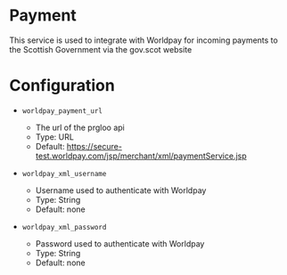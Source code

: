 # Payment

This service is used to integrate with Worldpay for incoming payments
to the Scottish Government via the gov.scot website

# Configuration

* `worldpay_payment_url`
    * The url of the prgloo api
    * Type: URL
    * Default: https://secure-test.worldpay.com/jsp/merchant/xml/paymentService.jsp

* `worldpay_xml_username`
    * Username used to authenticate with Worldpay
    * Type: String
    * Default: none


* `worldpay_xml_password`
    * Password used to authenticate with Worldpay
    * Type: String
    * Default: none